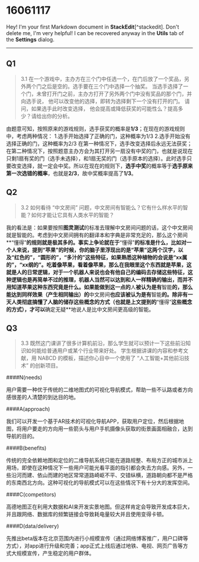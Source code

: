 ﻿16061117
===================


Hey! I'm your first Markdown document in **StackEdit**[^stackedit]. Don't delete me, I'm very helpful! I can be recovered anyway in the **Utils** tab of the <i class="icon-cog"></i> **Settings** dialog.

----------


Q1
-------------
>3.1 在一个游戏中，主办方在三个门中任选一个，在门后放了一个奖品，另外两个门之后是空的。选手要在三个门中选择一个抽奖。 当选手选择了一个门，未曾打开门之前，主办方打开了另外两个门中没有奖品的那个门，并向选手说， 他可以改变他的选择，即转为选择剩下一个没有打开的门。 请问，如果选手此时改变选择， 他会提高或降低获奖的可能性么？提高多少？请给出你的分析。

由题意可知，按照原来的游戏规则，选手获奖的概率是**1/3**；在现在的游戏规则中，考虑两种情况：
1.选手开始选择了正确的门，这种概率为1/3
2.选手开始没有选择正确的门，这种概率为2/3
在第一种情况下，选手改变选择后永远无法获奖；在第二种情况下，按照题意主办方会为其打开另一扇没有中奖的门，也就是说现在只剩1扇有奖的门（选手未选择），和1扇无奖的门（选手原本的选择）。此时选手只要改变选择，就一定会中奖。所以在现在的规则下，**选手中奖**的概率等于**选手原来第一次选错的概率**，也就是**2/3**，故中奖概率提高了**1/3**。

Q2
--------------
>3.2 如何看待 “中文房间” 问题，中文房间有智能么？它有什么样水平的智能？如何才能让它具有人类水平的智能？

我的看法是：如果要按照**图灵测试**的标准去理解中文房间问题的话，这个中文房间就是智能的。考虑到中文房间拥有的翻译本和字典是非常充足的，那么这个房间**“懂得”**的规则就是极其多的。事实上争论就在于**“懂得”**的标准是什么，比如对一个人来说，提到“苹果”的时候，你的脑子里浮现出的是“苹果”这两个汉字，以及“红色的”，“圆形的”，“多汁的”这些特征，如果熟悉这种植物的会说是“xx属的”，“xx纲的”。**吃着像苹果，看着像苹果，那么在我眼里这个东西就是苹果**，这就是人的日常逻辑，对于一个机器人来说也会有他自己的编码去存储这些特征，这种逻辑也是再简单不过的推理，机器人当然可以达到和人一样精确的输出，而并不用知道苹果这种东西究竟是什么。如果能做到这一点的**人**被认为是有**智能**的，那么能达到同样效果（产生相同输出）的**中文房间**也应该被认为是有**智能**的。除非有一天人类彻底搞懂了人脑的储存这些概念的方式（也就是上文提到的**“懂得”**这些概念的方式），才可以**确定无疑**地说人是比中文房间更高级的智能。

Q3
------------
>3.3 既然这门课讲了很多计算机前沿，那么学生就可以预计一下这些前沿知识如何能给普通用户或某个行业带来好处。 学生根据讲课的内容和参考文献，用 NABCD 的模板，描述你心目中一个使用了 “人工智能+其他前沿技术” 的创新项目。 

####N(needs)

用户需要一种优于传统的二维地图式的可视化导航模式，帮助一些不认路或者方向感很差的人清楚的到达目的地。

####A(approach)

我们可以开发一个基于AR技术的可视化导航APP，获取用户定位，然后根据地图，将用户要走的方向用一些箭头与用户手机摄像头获取的街景画面相融合，达到导航的目的。

####B(benefits)

传统的完全依赖地图和定位的二维导航系统只能在道路规整、布局方正的城市派上用场，即使在这种情况下一些用户可能光看平面的指引都会失去方向感。另外，一些沿河而建、依山而建的地区常常道路崎岖不平、交错纵横，道路朝向都不是严格的东南西北方向。这种可视化的导航模式可以在这些情况下有十分大的发挥空间。

####C(competitors)

高德地图正在利用大数据和AI来开发实景地图。但这样肯定会导致开发成本巨大，并且跟网络、数据库的频繁链接会导致耗电量较大并且使用变得卡顿。

####D(data/delivery)

先推出beta版本在北京范围内进行小规模宣传（通过网络博客推广，用户口碑等方式），对app进行升级和完善；app正式上线后通过地铁、电视、网页广告等方式大规模宣传，产生稳定的用户群体。
